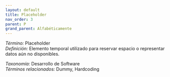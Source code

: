 ```yaml
---
layout: default
title: Placeholder
nav_order: 3
parent: P
grand_parent: Alfabéticamente
---
```


*Término:* Placeholder  
*Definición:* Elemento temporal utilizado para reservar espacio o representar datos aún no disponibles.

*Taxonomía:* Desarrollo de Software  
*Términos relacionados:* Dummy, Hardcoding
